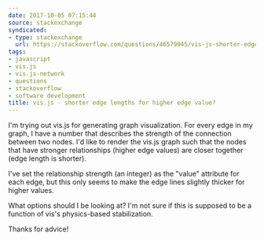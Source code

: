 ```yaml
---
date: 2017-10-05 07:15:44
source: stackexchange
syndicated:
- type: stackexchange
  url: https://stackoverflow.com/questions/46579945/vis-js-shorter-edge-lengths-for-higher-edge-value
tags:
- javascript
- vis.js
- vis.js-network
- questions
- stackoverflow
- software development
title: vis.js - shorter edge lengths for higher edge value?
---
```


I'm trying out vis.js for generating graph visualization. For every edge in my graph, I have a number that describes the strength of the connection between two nodes. I'd like to render the vis.js graph such that the nodes that have stronger relationships (higher edge values) are closer together (edge length is shorter).

I've set the relationship strength (an integer) as the "value" attribute for each edge, but this only seems to make the edge lines slightly thicker for higher values.

What options should I be looking at? I'm not sure if this is supposed to be a function of vis's physics-based stabilization. 

Thanks for advice!